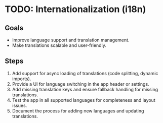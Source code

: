 # TODO: Internationalization (i18n)

## Goals
- Improve language support and translation management.
- Make translations scalable and user-friendly.

## Steps
1. Add support for async loading of translations (code splitting, dynamic imports).
2. Provide a UI for language switching in the app header or settings.
3. Add missing translation keys and ensure fallback handling for missing translations.
4. Test the app in all supported languages for completeness and layout issues.
5. Document the process for adding new languages and updating translations. 